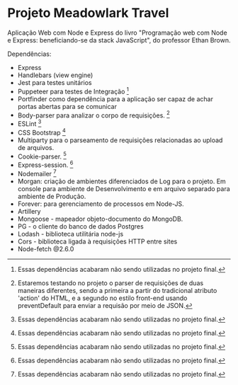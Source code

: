 # Projeto Meadowlark Travel

Aplicação Web com Node e Express do livro "Programação web com Node e Express: beneficiando-se da stack JavaScript", do professor Ethan Brown.

Dependências:

- Express
- Handlebars (view engine)
- Jest para testes unitários
- Puppeteer para testes de Integração [^1]
- Portfinder como dependência para a aplicação ser capaz de achar portas abertas para se comunicar
- Body-parser para analizar o corpo de requisições. [^2]
- ESLint [^1]
- CSS Bootstrap [^1]
- Multiparty para o parseamento de requisições relacionadas ao upload de arquivos.
- Cookie-parser. [^1]
- Express-session. [^1]
- Nodemailer [^1]
- Morgan: criação de ambientes diferenciados de Log para o projeto. Em console para ambiente de Desenvolvimento e em arquivo separado para ambiente de Produção.
- Forever: para gerenciamento de processos em Node-JS.
- Artillery
- Mongoose - mapeador objeto-documento do MongoDB.
- PG - o cliente do banco de dados Postgres
- Lodash - biblioteca utilitária node-js
- Cors - biblioteca ligada à requisições HTTP entre sites
- Node-fetch @2.6.0


[^1]: Essas dependências acabaram não sendo utilizadas no projeto final.
[^2]: Estaremos testando no projeto o parser de requisições de duas maneiras diferentes, sendo a primeira a partir do tradicional atributo 'action' do HTML, e a segundo no estilo front-end usando preventDefault para enviar a requisão por meio de JSON.
